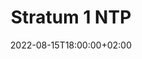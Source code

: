 ---
title: "Stratum 1 NTP"
date: 2022-08-15T18:00:00+02:00
draft: true
status: planning
catagories:
- Project
tags:
- home-lab
- ntp
- gps
---